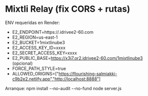 Mixtli Relay (fix CORS + rutas)
===============================

ENV requeridas en Render:
- E2_ENDPOINT=https://<tu-endpoint>.idrivee2-60.com
- E2_REGION=us-east-1
- E2_BUCKET=1mixtlinube3
- E2_ACCESS_KEY_ID=xxxx
- E2_SECRET_ACCESS_KEY=xxxx
- E2_PUBLIC_BASE=https://x3j7.or2.idrivee2-60.com/1mixtlinube3  (opcional)
- FORCE_PATH_STYLE=true
- ALLOWED_ORIGINS=["https://flourishing-salmiakki-c9b2e2.netlify.app","http://localhost:8888"]

Arranque:
  npm install --no-audit --no-fund
  node server.js
